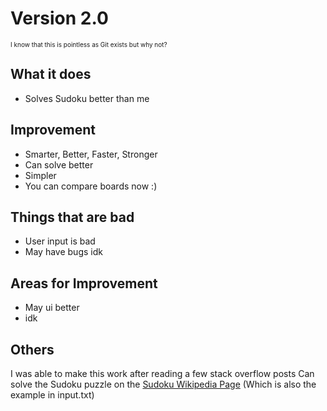 # Version 2.0
<font size="1"> I know that this is pointless as Git exists but why not? </font>

## What it does
- Solves Sudoku better than me

## Improvement
- Smarter, Better, Faster, Stronger
- Can solve better
- Simpler
- You can compare boards now :)

## Things that are bad
- User input is bad
- May have bugs idk

## Areas for Improvement
- May ui better
- idk

## Others
I was able to make this work after reading a few stack overflow posts
Can solve the Sudoku puzzle on the [Sudoku Wikipedia Page](https://en.wikipedia.org/wiki/Sudoku) (Which is also the example in input.txt)